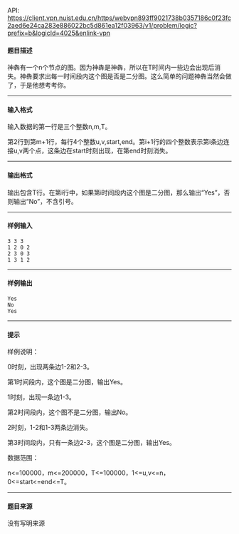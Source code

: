 API: https://client.vpn.nuist.edu.cn/https/webvpn893ff9021738b0357186c0f23fc2aed6e24ca283e886022bc5d861ea12f03963/v1/problem/logic?prefix=b&logicId=4025&enlink-vpn

#### 题目描述

神犇有一个n个节点的图。因为神犇是神犇，所以在T时间内一些边会出现后消失。神犇要求出每一时间段内这个图是否是二分图。这么简单的问题神犇当然会做了，于是他想考考你。

---

#### 输入格式

输入数据的第一行是三个整数n,m,T。

第2行到第m+1行，每行4个整数u,v,start,end。第i+1行的四个整数表示第i条边连接u,v两个点，这条边在start时刻出现，在第end时刻消失。

---

#### 输出格式

输出包含T行。在第i行中，如果第i时间段内这个图是二分图，那么输出“Yes”，否则输出“No”，不含引号。

---

#### 样例输入
```
3 3 3
1 2 0 2
2 3 0 3
1 3 1 2
```

---

#### 样例输出
```
Yes
No
Yes
```

---

#### 提示

样例说明：

0时刻，出现两条边1-2和2-3。

第1时间段内，这个图是二分图，输出Yes。

1时刻，出现一条边1-3。

第2时间段内，这个图不是二分图，输出No。

2时刻，1-2和1-3两条边消失。

第3时间段内，只有一条边2-3，这个图是二分图，输出Yes。

数据范围：

n<=100000，m<=200000，T<=100000，1<=u,v<=n，0<=start<=end<=T。

---

#### 题目来源

没有写明来源